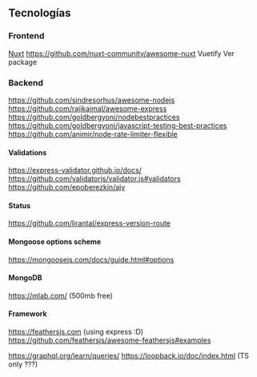 ## Tecnologías

### Frontend

[Nuxt](https://nuxtjs.org/)
<https://github.com/nuxt-community/awesome-nuxt>
Vuetify
Ver package

### Backend

<https://github.com/sindresorhus/awesome-nodejs>
<https://github.com/rajikaimal/awesome-express>
<https://github.com/goldbergyoni/nodebestpractices>
<https://github.com/goldbergyoni/javascript-testing-best-practices>
<https://github.com/animir/node-rate-limiter-flexible>

#### Validations

<https://express-validator.github.io/docs/>
<https://github.com/validatorjs/validator.js#validators>
<https://github.com/epoberezkin/ajv>

#### Status

<https://github.com/lirantal/express-version-route>

#### Mongoose options scheme

<https://mongoosejs.com/docs/guide.html#options>

#### MongoDB

<https://mlab.com/> (500mb free)

#### Framework

<https://feathersjs.com> (using express :D)
<https://github.com/feathersjs/awesome-feathersjs#examples>

<https://graphql.org/learn/queries/>
<https://loopback.io/doc/index.html> (TS only ???)
